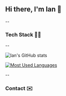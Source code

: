 ## Hi there, I'm Ian 👋

--

### Tech Stack 👨‍💻

--

![Ian's GitHub stats](https://github-readme-stats.vercel.app/api?username=ism90&theme=dracula&show_icons=true)

[![Most Used Languages](https://github-readme-stats.vercel.app/api/top-langs/?username=ism90&langs_count=5&theme=dracula)]()

--

### Contact ✉️ 


<!--
**ism90/ism90** is a ✨ _special_ ✨ repository because its `README.md` (this file) appears on your GitHub profile.

Here are some ideas to get you started:

- 🔭 I’m currently working on ...
- 🌱 I’m currently learning ...
- 👯 I’m looking to collaborate on ...
- 🤔 I’m looking for help with ...
- 💬 Ask me about ...
- 📫 How to reach me: ...
- 😄 Pronouns: ...
- ⚡ Fun fact: ...
-->
